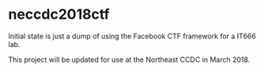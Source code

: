 # neccdc2018ctf

Initial state is just a dump of using the Facebook CTF framework for a IT666 lab.

This project will be updated for use at the Northeast CCDC in March 2018.
